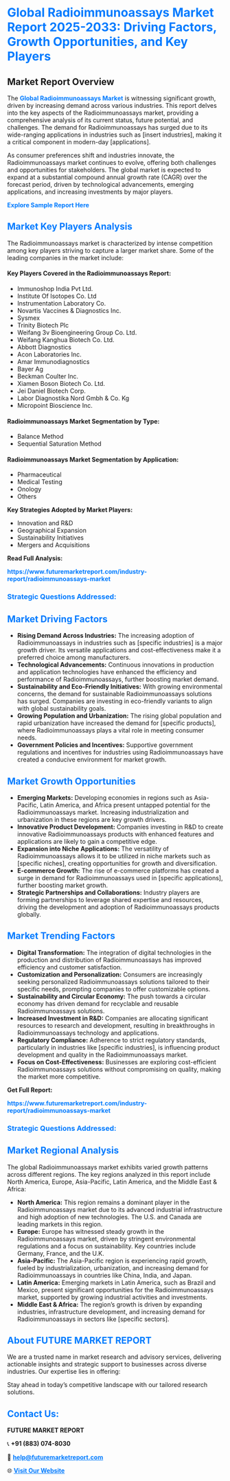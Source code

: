 <h1 style="color: #007BFF;">Global Radioimmunoassays Market Report 2025-2033: Driving Factors, Growth Opportunities, and Key Players</h1>

<section id="overview">
<h2>Market Report Overview</h2>
<p>The <a href="https://www.futuremarketreport.com/industry-report/radioimmunoassays-market" style="color: #007BFF; text-decoration: none;"><strong>Global Radioimmunoassays Market</strong></a> is witnessing significant growth, driven by increasing demand across various industries. This report delves into the key aspects of the Radioimmunoassays market, providing a comprehensive analysis of its current status, future potential, and challenges. The demand for Radioimmunoassays has surged due to its wide-ranging applications in industries such as [insert industries], making it a critical component in modern-day [applications].</p>
<p>As consumer preferences shift and industries innovate, the Radioimmunoassays market continues to evolve, offering both challenges and opportunities for stakeholders. The global market is expected to expand at a substantial compound annual growth rate (CAGR) over the forecast period, driven by technological advancements, emerging applications, and increasing investments by major players.</p>
</section>

<section id="overview">
<p><a href="https://www.futuremarketreport.com/request-sample/reportId=54183" style="color: #007BFF; text-decoration: none;"><strong>Explore Sample Report Here</strong></a></p>
</section>

<section id="key-players">
<h2 style="color: #007BFF;">Market Key Players Analysis</h2>
<p>The Radioimmunoassays market is characterized by intense competition among key players striving to capture a larger market share. Some of the leading companies in the market include:</p>
<h4>Key Players Covered in the Radioimmunoassays Report:</h4>
<ul><li>Immunoshop India Pvt Ltd.</li><li>Institute Of Isotopes Co. Ltd</li><li>Instrumentation Laboratory Co.</li><li>Novartis Vaccines &amp; Diagnostics Inc.</li><li>Sysmex</li><li>Trinity Biotech Plc</li><li>Weifang 3v Bioengineering Group Co. Ltd.</li><li>Weifang Kanghua Biotech Co. Ltd.</li><li>Abbott Diagnostics</li><li>Acon Laboratories Inc.</li><li>Amar Immunodiagnostics</li><li>Bayer Ag</li><li>Beckman Coulter Inc.</li><li>Xiamen Boson Biotech Co. Ltd.</li><li>Jei Daniel Biotech Corp.</li><li>Labor Diagnostika Nord Gmbh &amp; Co. Kg</li><li>Micropoint Bioscience Inc.</li></ul>
<h4>Radioimmunoassays Market Segmentation by Type:</h4>
<ul><li>Balance Method</li><li>Sequential Saturation Method</li></ul>

<h4>Radioimmunoassays Market Segmentation by Application:</h4>
<ul><li>Pharmaceutical</li><li>Medical Testing</li><li>Onology</li><li>Others</li></ul>
<p><strong>Key Strategies Adopted by Market Players:</strong></p>
<ul>
<li>Innovation and R&D</li>
<li>Geographical Expansion</li>
<li>Sustainability Initiatives</li>
<li>Mergers and Acquisitions</li>
</ul>
</section>

<section>
<p><strong>Read Full Analysis: </strong></p><a href="https://www.futuremarketreport.com/industry-report/radioimmunoassays-market" style="color: #007BFF; text-decoration: none;"><strong>https://www.futuremarketreport.com/industry-report/radioimmunoassays-market</strong></a>
<h3 style="color: #007BFF;">Strategic Questions Addressed:</h3>
</section>

<section id="driving-factors">
<h2 style="color: #007BFF;">Market Driving Factors</h2>
<ul>
<li><strong>Rising Demand Across Industries:</strong> The increasing adoption of Radioimmunoassays in industries such as [specific industries] is a major growth driver. Its versatile applications and cost-effectiveness make it a preferred choice among manufacturers.</li>
<li><strong>Technological Advancements:</strong> Continuous innovations in production and application technologies have enhanced the efficiency and performance of Radioimmunoassays, further boosting market demand.</li>
<li><strong>Sustainability and Eco-Friendly Initiatives:</strong> With growing environmental concerns, the demand for sustainable Radioimmunoassays solutions has surged. Companies are investing in eco-friendly variants to align with global sustainability goals.</li>
<li><strong>Growing Population and Urbanization:</strong> The rising global population and rapid urbanization have increased the demand for [specific products], where Radioimmunoassays plays a vital role in meeting consumer needs.</li>
<li><strong>Government Policies and Incentives:</strong> Supportive government regulations and incentives for industries using Radioimmunoassays have created a conducive environment for market growth.</li>
</ul>
</section>

<section id="growth-opportunities">
<h2 style="color: #007BFF;">Market Growth Opportunities</h2>
<ul>
<li><strong>Emerging Markets:</strong> Developing economies in regions such as Asia-Pacific, Latin America, and Africa present untapped potential for the Radioimmunoassays market. Increasing industrialization and urbanization in these regions are key growth drivers.</li>
<li><strong>Innovative Product Development:</strong> Companies investing in R&D to create innovative Radioimmunoassays products with enhanced features and applications are likely to gain a competitive edge.</li>
<li><strong>Expansion into Niche Applications:</strong> The versatility of Radioimmunoassays allows it to be utilized in niche markets such as [specific niches], creating opportunities for growth and diversification.</li>
<li><strong>E-commerce Growth:</strong> The rise of e-commerce platforms has created a surge in demand for Radioimmunoassays used in [specific applications], further boosting market growth.</li>
<li><strong>Strategic Partnerships and Collaborations:</strong> Industry players are forming partnerships to leverage shared expertise and resources, driving the development and adoption of Radioimmunoassays products globally.</li>
</ul>
</section>

<section id="trending-factors">
<h2 style="color: #007BFF;">Market Trending Factors</h2>
<ul>
<li><strong>Digital Transformation:</strong> The integration of digital technologies in the production and distribution of Radioimmunoassays has improved efficiency and customer satisfaction.</li>
<li><strong>Customization and Personalization:</strong> Consumers are increasingly seeking personalized Radioimmunoassays solutions tailored to their specific needs, prompting companies to offer customizable options.</li>
<li><strong>Sustainability and Circular Economy:</strong> The push towards a circular economy has driven demand for recyclable and reusable Radioimmunoassays solutions.</li>
<li><strong>Increased Investment in R&D:</strong> Companies are allocating significant resources to research and development, resulting in breakthroughs in Radioimmunoassays technology and applications.</li>
<li><strong>Regulatory Compliance:</strong> Adherence to strict regulatory standards, particularly in industries like [specific industries], is influencing product development and quality in the Radioimmunoassays market.</li>
<li><strong>Focus on Cost-Effectiveness:</strong> Businesses are exploring cost-efficient Radioimmunoassays solutions without compromising on quality, making the market more competitive.</li>
</ul>
</section>

<section>
<p><strong>Get Full Report: </strong></p><a href="https://www.futuremarketreport.com/industry-report/radioimmunoassays-market" style="color: #007BFF; text-decoration: none;"><strong>https://www.futuremarketreport.com/industry-report/radioimmunoassays-market</strong></a>
<h3 style="color: #007BFF;">Strategic Questions Addressed:</h3>
</section>


<section id="regional-analysis">
<h2 style="color: #007BFF;">Market Regional Analysis</h2>
<p>The global Radioimmunoassays market exhibits varied growth patterns across different regions. The key regions analyzed in this report include North America, Europe, Asia-Pacific, Latin America, and the Middle East & Africa:</p>
<ul>
<li><strong>North America:</strong> This region remains a dominant player in the Radioimmunoassays market due to its advanced industrial infrastructure and high adoption of new technologies. The U.S. and Canada are leading markets in this region.</li>
<li><strong>Europe:</strong> Europe has witnessed steady growth in the Radioimmunoassays market, driven by stringent environmental regulations and a focus on sustainability. Key countries include Germany, France, and the U.K.</li>
<li><strong>Asia-Pacific:</strong> The Asia-Pacific region is experiencing rapid growth, fueled by industrialization, urbanization, and increasing demand for Radioimmunoassays in countries like China, India, and Japan.</li>
<li><strong>Latin America:</strong> Emerging markets in Latin America, such as Brazil and Mexico, present significant opportunities for the Radioimmunoassays market, supported by growing industrial activities and investments.</li>
<li><strong>Middle East & Africa:</strong> The region’s growth is driven by expanding industries, infrastructure development, and increasing demand for Radioimmunoassays in sectors like [specific sectors].</li>
</ul>
</section>

<footer>
<h2 style="color: #007BFF;">About FUTURE MARKET REPORT</h2>
<p>We are a trusted name in market research and advisory services, delivering actionable insights and strategic support to businesses across diverse industries. Our expertise lies in offering:</p>

<p>Stay ahead in today’s competitive landscape with our tailored research solutions.</p>

<h2 style="color: #007BFF;">Contact Us:</h2>
<p><strong>FUTURE MARKET REPORT</strong></p>
<p>📞 <strong>+91 (883) 074-8030</strong></p>
<p>📧 <strong><a href="mailto:help@futuremarketreport.com" style="color: #007BFF;">help@futuremarketreport.com</a></strong></p>
<p>🌐 <strong><a href="https://www.futuremarketreport.com/" style="color: #007BFF;">Visit Our Website</a></strong></p>
</footer>